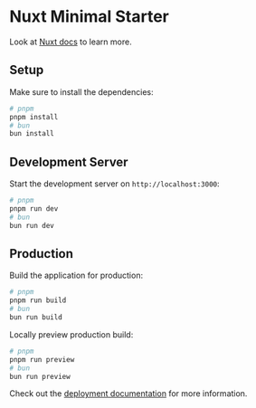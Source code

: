 # Nuxt Minimal Starter

Look at [Nuxt docs](https://nuxt.com/docs/getting-started/introduction) to learn more.

## Setup

Make sure to install the dependencies:

```bash
# pnpm
pnpm install
# bun
bun install
```

## Development Server

Start the development server on `http://localhost:3000`:

```bash
# pnpm
pnpm run dev
# bun
bun run dev
```

## Production

Build the application for production:

```bash
# pnpm
pnpm run build
# bun
bun run build
```

Locally preview production build:

```bash
# pnpm
pnpm run preview
# bun
bun run preview
```

Check out the [deployment documentation](https://nuxt.com/docs/getting-started/deployment) for more information.
